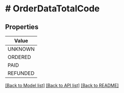 # # OrderDataTotalCode


## Properties 



| Value |
------------ | 
UNKNOWN|&quot;UNKNOWN&quot;
ORDERED|&quot;ORDERED&quot;
PAID|&quot;PAID&quot;
REFUNDED|&quot;REFUNDED&quot;

[[Back to Model list]](../../README.md#models) [[Back to API list]](../../README.md#endpoints) [[Back to README]](../../README.md)

